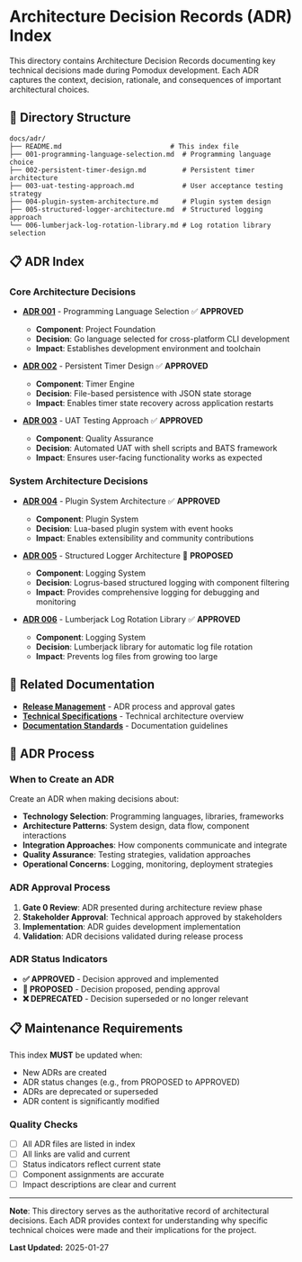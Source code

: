 # Architecture Decision Records (ADR) Index

This directory contains Architecture Decision Records documenting key technical decisions made during Pomodux development. Each ADR captures the context, decision, rationale, and consequences of important architectural choices.

## 📁 Directory Structure

```
docs/adr/
├── README.md                           # This index file
├── 001-programming-language-selection.md  # Programming language choice
├── 002-persistent-timer-design.md         # Persistent timer architecture
├── 003-uat-testing-approach.md            # User acceptance testing strategy
├── 004-plugin-system-architecture.md      # Plugin system design
├── 005-structured-logger-architecture.md  # Structured logging approach
└── 006-lumberjack-log-rotation-library.md # Log rotation library selection
```

## 📋 ADR Index

### Core Architecture Decisions
- **[ADR 001](001-programming-language-selection.md)** - Programming Language Selection ✅ **APPROVED**
  - **Component**: Project Foundation
  - **Decision**: Go language selected for cross-platform CLI development
  - **Impact**: Establishes development environment and toolchain

- **[ADR 002](002-persistent-timer-design.md)** - Persistent Timer Design ✅ **APPROVED**
  - **Component**: Timer Engine
  - **Decision**: File-based persistence with JSON state storage
  - **Impact**: Enables timer state recovery across application restarts

- **[ADR 003](003-uat-testing-approach.md)** - UAT Testing Approach ✅ **APPROVED**
  - **Component**: Quality Assurance
  - **Decision**: Automated UAT with shell scripts and BATS framework
  - **Impact**: Ensures user-facing functionality works as expected

### System Architecture Decisions
- **[ADR 004](004-plugin-system-architecture.md)** - Plugin System Architecture ✅ **APPROVED**
  - **Component**: Plugin System
  - **Decision**: Lua-based plugin system with event hooks
  - **Impact**: Enables extensibility and community contributions

- **[ADR 005](005-structured-logger-architecture.md)** - Structured Logger Architecture 🔄 **PROPOSED**
  - **Component**: Logging System
  - **Decision**: Logrus-based structured logging with component filtering
  - **Impact**: Provides comprehensive logging for debugging and monitoring

- **[ADR 006](006-lumberjack-log-rotation-library.md)** - Lumberjack Log Rotation Library ✅ **APPROVED**
  - **Component**: Logging System
  - **Decision**: Lumberjack library for automatic log file rotation
  - **Impact**: Prevents log files from growing too large

## 🔗 Related Documentation

- **[Release Management](../release-management.md)** - ADR process and approval gates
- **[Technical Specifications](../technical_specifications.md)** - Technical architecture overview
- **[Documentation Standards](../documentation-standards.md)** - Documentation guidelines

## 📖 ADR Process

### When to Create an ADR
Create an ADR when making decisions about:
- **Technology Selection**: Programming languages, libraries, frameworks
- **Architecture Patterns**: System design, data flow, component interactions
- **Integration Approaches**: How components communicate and integrate
- **Quality Assurance**: Testing strategies, validation approaches
- **Operational Concerns**: Logging, monitoring, deployment strategies

### ADR Approval Process
1. **Gate 0 Review**: ADR presented during architecture review phase
2. **Stakeholder Approval**: Technical approach approved by stakeholders
3. **Implementation**: ADR guides development implementation
4. **Validation**: ADR decisions validated during release process

### ADR Status Indicators
- **✅ APPROVED** - Decision approved and implemented
- **🔄 PROPOSED** - Decision proposed, pending approval
- **❌ DEPRECATED** - Decision superseded or no longer relevant

## 📋 Maintenance Requirements

This index **MUST** be updated when:
- New ADRs are created
- ADR status changes (e.g., from PROPOSED to APPROVED)
- ADRs are deprecated or superseded
- ADR content is significantly modified

### Quality Checks
- [ ] All ADR files are listed in index
- [ ] All links are valid and current
- [ ] Status indicators reflect current state
- [ ] Component assignments are accurate
- [ ] Impact descriptions are clear and current

---

**Note**: This directory serves as the authoritative record of architectural decisions. Each ADR provides context for understanding why specific technical choices were made and their implications for the project.

**Last Updated:** 2025-01-27 